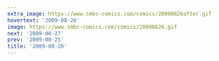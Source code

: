 ```yaml
---
extra_image: https://www.smbc-comics.com/comics/20090826after.gif
hovertext: '2009-08-26'
image: https://www.smbc-comics.com/comics/20090826.gif
next: '2009-08-27'
prev: '2009-08-25'
title: '2009-08-26'
---
```

